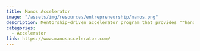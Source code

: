 ```yaml
---
title: Manos Accelerator
image: "/assets/img/resources/entrepreneurship/manos.png"
description: Mentorship-driven accelerator program that provides ""hands-on"" education, business resources, infrastructure, capital, and guidance for Latino led startups
categories:
  - Accelerator
link: https://www.manosaccelerator.com/
---
```

